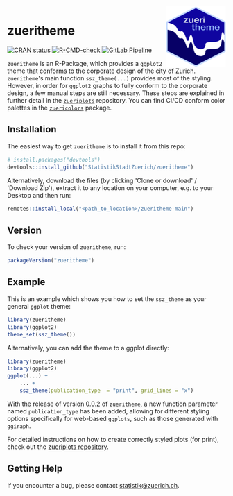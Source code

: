 <img src="man/figures/Hexagon_zueritheme.png" alt="Hexagon logo for zueritheme R package" align="right" height="138.5" width="138.5"/>

# zueritheme

<!-- badges: start -->
[![CRAN status](https://www.r-pkg.org/badges/version/zueritheme)](https://CRAN.R-project.org/package=zueritheme)
[![R-CMD-check](https://github.com/StatistikStadtZuerich/zueritheme/actions/workflows/R-CMD-check.yaml/badge.svg)](https://github.com/StatistikStadtZuerich/zueritheme/actions/workflows/R-CMD-check.yaml)
[![GitLab Pipeline](https://cmp-sdlc.stzh.ch/OE-7035/ssz-da/libraries/zueriverse/zueritheme/badges/main/pipeline.svg?key_text=GitlabPipeline&key_width=100)](https://cmp-sdlc.stzh.ch/OE-7035/ssz-da/libraries/zueriverse/zueritheme/badges/main/pipeline.svg?key_text=GitLabPipeline&key_width=100)
<!-- badges: end -->

`zueritheme` is an R-Package, which provides a `ggplot2` theme that conforms to the corporate design of the city of Zurich. `zueritheme`'s main function `ssz_theme(...)` provides most of the styling. However, in order for `ggplot2` graphs to fully conform to the corporate design, a few manual steps are still necessary. These steps are explained in further detail in the [`zueriplots`](https://github.com/StatistikStadtZuerich/zueriplots) repository. You can find CI/CD conform color palettes in the [`zuericolors`](https://github.com/StatistikStadtZuerich/zuericolors) package.

## Installation

The easiest way to get `zueritheme` is to install it from this repo:

``` r
# install.packages("devtools")
devtools::install_github("StatistikStadtZuerich/zueritheme")
```

Alternatively, download the files (by clicking 'Clone or download' / 'Download Zip'), extract it to any location on your computer, e.g. to your Desktop and then run:

``` r
remotes::install_local("<path_to_location>/zueritheme-main")
```

## Version

To check your version of `zueritheme`, run:

``` r
packageVersion("zueritheme")
```

## Example

This is an example which shows you how to set the `ssz_theme` as your general `ggplot` theme:

``` r
library(zueritheme)
library(ggplot2)
theme_set(ssz_theme())
```

Alternatively, you can add the theme to a ggplot directly:

``` r
library(zueritheme)
library(ggplot2)
ggplot(...) +
    ... +
    ssz_theme(publication_type  = "print", grid_lines = "x")
```

With the release of version 0.0.2 of `zueritheme`, a new function parameter named `publication_type` has been added, allowing for different styling options specifically for web-based `ggplots`, such as those generated with `ggiraph`.

For detailed instructions on how to create correctly styled plots (for print), check out the [zueriplots repository](https://github.com/StatistikStadtZuerich/zueriplots).

## Getting Help

If you encounter a bug, please contact [statistik\@zuerich.ch](mailto:statistik@zuerich.ch).
